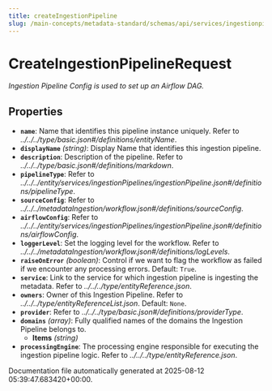 ```yaml
---
title: createIngestionPipeline
slug: /main-concepts/metadata-standard/schemas/api/services/ingestionpipelines/createingestionpipeline
---
```


# CreateIngestionPipelineRequest

*Ingestion Pipeline Config is used to set up an Airflow DAG.*

## Properties

- **`name`**: Name that identifies this pipeline instance uniquely. Refer to *../../../type/basic.json#/definitions/entityName*.
- **`displayName`** *(string)*: Display Name that identifies this ingestion pipeline.
- **`description`**: Description of the pipeline. Refer to *../../../type/basic.json#/definitions/markdown*.
- **`pipelineType`**: Refer to *../../../entity/services/ingestionPipelines/ingestionPipeline.json#/definitions/pipelineType*.
- **`sourceConfig`**: Refer to *../../../metadataIngestion/workflow.json#/definitions/sourceConfig*.
- **`airflowConfig`**: Refer to *../../../entity/services/ingestionPipelines/ingestionPipeline.json#/definitions/airflowConfig*.
- **`loggerLevel`**: Set the logging level for the workflow. Refer to *../../../metadataIngestion/workflow.json#/definitions/logLevels*.
- **`raiseOnError`** *(boolean)*: Control if we want to flag the workflow as failed if we encounter any processing errors. Default: `True`.
- **`service`**: Link to the service for which ingestion pipeline is ingesting the metadata. Refer to *../../../type/entityReference.json*.
- **`owners`**: Owner of this Ingestion Pipeline. Refer to *../../../type/entityReferenceList.json*. Default: `None`.
- **`provider`**: Refer to *../../../type/basic.json#/definitions/providerType*.
- **`domains`** *(array)*: Fully qualified names of the domains the Ingestion Pipeline belongs to.
  - **Items** *(string)*
- **`processingEngine`**: The processing engine responsible for executing the ingestion pipeline logic. Refer to *../../../type/entityReference.json*.


Documentation file automatically generated at 2025-08-12 05:39:47.683420+00:00.
